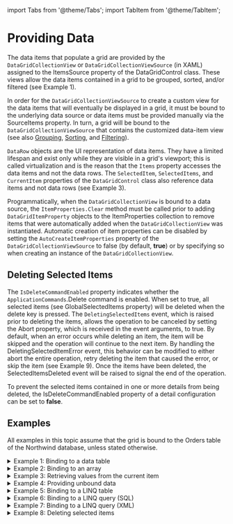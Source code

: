 import Tabs from '@theme/Tabs';
import TabItem from '@theme/TabItem';

# Providing Data

The data items that populate a grid are provided by the `DataGridCollectionView` or `DataGridCollectionViewSource` (in XAML) assigned to the ItemsSource property of the DataGridControl class. These views allow the data items contained in a grid to be grouped, sorted, and/or filtered (see Example 1).  

In order for the `DataGridCollectionViewSource` to create a custom view for the data items that will eventually be displayed in a grid, it must be bound to the underlying data source or data items must be provided manually via the SourceItems property. In turn, a grid will be bound to the `DataGridCollectionViewSource` that contains the customized data-item view (see also [Grouping](/datagrid/fundamentals/grouping/overview), [Sorting](/datagrid/fundamentals/sorting), and [Filtering](/datagrid/fundamentals/filtering/overview)).

`DataRow` objects are the UI representation of data items. They have a limited lifespan and exist only while they are visible in a grid's viewport; this is called virtualization and is the reason that the `Items` property accesses the data items and not the data rows. The `SelectedItem`, `SelectedItems`, and `CurrentItem` properties of the `DataGridControl` class also reference data items and not data rows (see Example 3).

Programmatically, when the `DataGridCollectionView` is bound to a data source, the `ItemProperties.Clear` method must be called prior to adding `DataGridItemProperty` objects to the ItemProperties collection to remove items that were automatically added when the `DataGridCollectionView` was instantiated. Automatic creation of item properties can be disabled by setting the `AutoCreateItemProperties` property of the `DataGridCollectionViewSource` to false (by default, **true**) or by specifying so when creating an instance of the `DataGridCollectionView`.

## Deleting Selected Items
The `IsDeleteCommandEnabled` property indicates whether the `ApplicationCommands`.Delete command is enabled. When set to true, all selected items (see GlobalSelectedItems property) will be deleted when the delete key is pressed. The `DeletingSelectedItems` event, which is raised prior to deleting the items, allows the operation to be canceled by setting the Abort property, which is received in the event arguments, to true. By default, when an error occurs while deleting an item, the item will be skipped and the operation will continue to the next item. By handling the DeletingSelectedItemError event, this behavior can be modified to either abort the entire operation, retry deleting the item that caused the error, or skip the item (see Example 9). Once the items have been deleted, the SelectedItemsDeleted event will be raised to signal the end of the operation.

To prevent the selected items contained in one or more details from being deleted, the IsDeleteCommandEnabled property of a detail configuration can be set to **false**.

## Examples 
All examples in this topic assume that the grid is bound to the Orders table of the Northwind database, unless stated otherwise.

<details>

  <summary>Example 1: Binding to a data table</summary>

  This first code example demonstrates how to create a connection to the Access version of the Northwind database and create a property named "*Orders*" to which the grid will be bound. The code should be placed in the** App.xaml.cs** file.

  <Tabs>
    <TabItem value="csharp" label="C#" default>

      ```csharp
      public partial class App : Application
        {
          public DataSet Data
          {
            get; set;
          }
          public DataTable Orders
          {
            get; set;
          }
          protected override void OnStartup( StartupEventArgs e )
          {
            // Set the licence key
            Xceed.Wpf.DataGrid.Licenser.LicenseKey = "Enter your license key here";
            Data = Xceed.Wpf.DataGrid.Samples.SampleData.DataProvider.GetNorthwindDataSet();
            Orders = Data.Tables[ "Orders" ];
            base.OnStartup( e );
          }
        }
      ```
    </TabItem>
    <TabItem value="vbnet" label="VB.NET">

      ```vbnet
      Public Partial Class App
          Inherits Application
          Public Property Data As DataSet
          Public Property Orders As DataTable
          Protected Overrides Sub OnStartup(ByVal e As StartupEventArgs)
              ' Set the licence key
              Xceed.Wpf.DataGrid.Licenser.LicenseKey = "Enter your license key here"
              Data = Xceed.Wpf.DataGrid.Samples.SampleData.DataProvider.GetNorthwindDataSet()
              Orders = Data.Tables("Orders")
              MyBase.OnStartup(e)
          End Sub
      End Class
      ```
    </TabItem>    
  </Tabs>

  The next example demonstrates how to bind a grid to the *Orders* table, which is retrieved through the **Orders** property implemented in the code above.

  ```xaml
  <Grid xmlns:xcdg="http://schemas.xceed.com/wpf/xaml/datagrid">
      <Grid.Resources>      
      <xcdg:DataGridCollectionViewSource x:Key="cvs_orders"
                                      Source="{Binding Source={x:Static Application.Current},
                                                          Path=Orders}"/>
      </Grid.Resources>
      <xcdg:DataGridControl x:Name="OrdersGrid"
                            ItemsSource="{Binding Source={StaticResource cvs_orders}}"/>
  </Grid>
  ```

</details>

<details>

  <summary>Example 2: Binding to an array</summary>

  The following example demonstrates how to bind a grid to an array defined in the resources of the containing grid.

  <Tabs>
  <TabItem value="xaml" label="XAML" default>

      ```xml
      <Grid xmlns:s="clr-namespace:System;assembly=mscorlib"
            xmlns:xcdg="http://schemas.xceed.com/wpf/xaml/datagrid">                     
        <Grid.Resources>
        <x:Array x:Key="data_list" Type="{x:Type s:String}">
          <s:String>Sunday</s:String>
          <s:String>Monday</s:String>
          <s:String>Tuesday</s:String>
          <s:String>Wednesday</s:String>
          <s:String>Thursday</s:String>
          <s:String>Friday</s:String>
          <s:String>Saturday</s:String>
        </x:Array>
        </Grid.Resources>
        <xcdg:DataGridControl x:Name="OrdersGrid"
                              ItemsSource="{StaticResource data_list}"/>
      </Grid>
      ```
    </TabItem>
    <TabItem value="csharp" label="C#">

      ```csharp
      string[] data = new string[ 7 ];
      data[ 0 ] = "Sunday";
      data[ 1 ] = "Monday";
      data[ 2 ] = "Tuesday";
      data[ 3 ] = "Wednesday";
      data[ 4 ] = "Thursday";
      data[ 5 ] = "Friday";
      data[ 6 ] = "Saturday";
      dataGridControl.ItemsSource = data;
      ```
    </TabItem>
    <TabItem value="vbnet" label="VB.NET">

      ```vbnet
      Dim data() As New String( 6 )
      data( 0 ) = "Sunday"
      data( 1 ) = "Monday"
      data( 2 ) = "Tuesday"
      data( 3 ) = "Wednesday"
      data( 4 ) = "Thursday"
      data( 5 ) = "Friday"
      data( 6 ) = "Saturday"
      dataGridControl.ItemsSource = data
      ```
    </TabItem>    
  </Tabs>

</details>

<details>

  <summary>Example 3: Retrieving values from the current item</summary>

  The following example demonstrates how to retrieve the value of the Ship*Country and *ShipCity* properties of the current item and display them in `TextBlocks` located above the grid. Note that an item in a grid must be current in order for the information to be displayed.

  <Tabs>
  <TabItem value="xaml" label="XAML" default>

      ```xml
      <Grid xmlns:xcdg="http://schemas.xceed.com/wpf/xaml/datagrid">
        <Grid.Resources>
          <xcdg:DataGridCollectionViewSource x:Key="cvs_orders"
                                          Source="{Binding Source={x:Static Application.Current},
                                                            Path=Orders}"/>
        </Grid.Resources>
        <DockPanel>   
            <StackPanel Orientation="Horizontal" DockPanel.Dock="Top">
              <TextBlock Text="{Binding ElementName=OrdersGrid, Path=CurrentItem[ShipCountry]}"/>
              <TextBlock Text=" - "/> 
              <TextBlock Text="{Binding ElementName=OrdersGrid, Path=CurrentItem[ShipCity]}"/>
            </StackPanel>    
            <xcdg:DataGridControl x:Name="OrdersGrid"
                                  ItemsSource="{Binding Source={StaticResource cvs_orders}}"
                                  DockPanel.Dock="Bottom">
            </xcdg:DataGridControl>
        </DockPanel>
      </Grid>
      ```
    </TabItem>
  </Tabs>
  
</details>

<details>

  <summary>Example 4: Providing unbound data</summary>

  The following example demonstrates how to add *Person* data to a custom `ObservableCollection` of *Person* objects. 

  <Tabs>
  <TabItem value="xaml" label="XAML" default>

      ```xml
      <Grid xmlns:xcdg="http://schemas.xceed.com/wpf/xaml/datagrid"
            xmlns:local="clr-namespace:Xceed.Wpf.Documentation"
            xmlns:scm="clr-namespace:System.ComponentModel;assembly=WindowsBase">
        <Grid.Resources>
        <local:PersonObservableCollection x:Key="personData">
          <local:Person FirstName="Jenny"
                        LastName="Beland"
                        Occupation="Writer"/>
          <local:Person FirstName="Francois"
                        LastName="Carignan"
                        Occupation="Developer"/>
          <local:Person FirstName="Pascal"
                        LastName="Bourque"
                        Occupation="Developer"/>
          <local:Person FirstName="Michel"
                        LastName="Fortin"
                        Occupation="Developer"/>
          <local:Person FirstName="Marc"
                        LastName="Laroche"
                        Occupation="Developer"/>
          <local:Person FirstName="Pierre-Luc"
                        LastName="Ledoux"
                        Occupation="Developer"/>
          <local:Person FirstName="Mathieu"
                        LastName="Drimonakos"
                        Occupation="TechnicalSupport"/>
          <local:Person FirstName="Catherine"
                        LastName="Sauzede"
                        Occupation="Infograph"/>
        </local:PersonObservableCollection>
        <xcdg:DataGridCollectionViewSource x:Key="cvs_person"
                                            ItemType="{x:Type local:Person}"
                                            Source="{StaticResource personData}">
            <xcdg:DataGridCollectionViewSource.GroupDescriptions>
              <xcdg:DataGridGroupDescription PropertyName="Occupation"/>
            </xcdg:DataGridCollectionViewSource.GroupDescriptions>
            <xcdg:DataGridCollectionViewSource.SortDescriptions>
              <scm:SortDescription PropertyName="Occupation"
                                    Direction="Ascending"/>
            </xcdg:DataGridCollectionViewSource.SortDescriptions>
          </xcdg:DataGridCollectionViewSource>
        </Grid.Resources>
      <xcdg:DataGridControl x:Name="PersonGrid"
                            ItemsSource="{Binding Source={StaticResource cvs_person}}"/>
      </Grid>
      ```
    </TabItem>
    <TabItem value="csharp" label="C#">

      ```csharp
      ObservableCollection<Person> people = new ObservableCollection<Person>();
      people.Add( new Person( "Jenny", "Beland" ) );
      people.Add( new Person( "Francois", "Carignan" ) );
      people.Add( new Person( "Jacques", "Bourque" ) );
      people.Add( new Person( "Pascal", "Bourque" ) );
      people.Add( new Person( "Marc", "Laroche" ) );
      people.Add( new Person( "Pierre-Luc", "Ledoux" ) );
      people.Add( new Person( "Catherine", "Sauzede" ) );
      people.Add( new Person( "Christian", "Nadeau" ) );
      DataGridCollectionView collectionView = new DataGridCollectionView( people, typeof( Person ) );
      dataGridControl.ItemsSource = collectionView;
      ```
    </TabItem>
    <TabItem value="vbnet" label="VB.NET">

      ```vbnet
      Dim people As New ObservableCollection( Of Person )()
      people.Add( New Person( "Jenny", "Beland" ) )
      people.Add( New Person( "Francois", "Carignan" ) )
      people.Add( New Person( "Jacques", "Bourque" ) )
      people.Add( New Person( "Pascal", "Bourque" ) )
      people.Add( New Person( "Marc", "Laroche" ) )
      people.Add( New Person( "Pierre-Luc", "Ledoux" ) )
      people.Add( New Person( "Catherine", "Sauzede" ) )
      people.Add( New Person( "Christian", "Nadeau" ) )
      Dim collectionView As New DataGridCollectionView( people, GetType( Person ) )
      dataGridControl.ItemsSource = collectionView
      ```
    </TabItem>    
  </Tabs>

</details>

<details>

  <summary>Example 5: Binding to a LINQ table</summary>

  The following example demonstrates how to bind a grid to a LINQ table and submit any modifications made to the data items using the SubmitChanges method. 

  This example assumes that a new **LINQ to SQL Classes** item named Northwind.dbml has been added to the project and that it contains the *Orders*, *Customers*, and *Shippers* tables. The Northwind.designer.cs that is created at the same time represents the NorthwindDataContext and should automatically contain all the relevant members. It also assumes that a property named LinqDataContext that returns a new instance of the NorthwindDataContext exists in the **App.xaml.cs** code-behind file.

  For more information on LINQ, refer to The LINQ Project Web site.

  <Tabs>
  <TabItem value="xaml" label="XAML" default>

      ```xml
        <Grid xmlns:xcdg="http://schemas.xceed.com/wpf/xaml/datagrid"
              xmlns:local="clr-namespace:Xceed.Wpf.Documentation">
          <Grid.Resources>
            <xcdg:DataGridCollectionViewSource x:Key="cvs_orders"
                                              Source="{Binding Source={x:Static Application.Current},
                                                                Path=LinqDataContext.Orders}"/>
            <DataTemplate DataType="{x:Type local:Shipper}">
              <TextBlock Text="{Binding CompanyName}"/>
            </DataTemplate>
            <DataTemplate DataType="{x:Type local:Customer}">
              <TextBlock Text="{Binding CompanyName}"/>
            </DataTemplate>
            <DataTemplate DataType="{x:Type local:Employee}">
              <StackPanel Orientation="Horizontal">
                <TextBlock Text="{Binding FirstName}"/>
                <TextBlock Text=" " />
                <TextBlock Text="{Binding LastName}"/>
              </StackPanel>
            </DataTemplate>
            <xcdg:CellEditor x:Key="employeeEditor">
              <xcdg:CellEditor.EditTemplate>
                <DataTemplate>
                  <ComboBox ItemsSource="{Binding Source={x:Static Application.Current}, 
                                                  Path=LinqDataContext.Employees}"
                            SelectedItem="{xcdg:CellEditorBinding}"/>
                </DataTemplate>
              </xcdg:CellEditor.EditTemplate>
            </xcdg:CellEditor>
            <xcdg:CellEditor x:Key="customerEditor">
              <xcdg:CellEditor.EditTemplate>
                <DataTemplate>
                  <ComboBox ItemsSource="{Binding Source={x:Static Application.Current},
                                                  Path=LinqDataContext.Customers}"
                            SelectedItem="{xcdg:CellEditorBinding}"/>
                </DataTemplate>
              </xcdg:CellEditor.EditTemplate>
            </xcdg:CellEditor>
            <xcdg:CellEditor x:Key="shipperEditor">
              <xcdg:CellEditor.EditTemplate>
                <DataTemplate>
                  <ComboBox ItemsSource="{Binding Source={x:Static Application.Current}, Path=LinqDataContext.Shippers}"
                            SelectedItem="{xcdg:CellEditorBinding}"/>
                </DataTemplate>
              </xcdg:CellEditor.EditTemplate>
            </xcdg:CellEditor>
          </Grid.Resources>
          <DockPanel>
            <Button Content="Save Modifications"
                    Click="SaveModifications"
                    DockPanel.Dock="Top" />
            <xcdg:DataGridControl x:Name="OrdersGrid"
                                  ItemsSource="{Binding Source={StaticResource cvs_orders}}">
              <xcdg:DataGridControl.Columns>
                <xcdg:Column FieldName="OrderID"
                            Visible="False"/>
                <xcdg:Column FieldName="EmployeeID"
                            Visible="False"/>
                <xcdg:Column FieldName="Employee"
                            CellEditor="{StaticResource employeeEditor}"/>
                <xcdg:Column FieldName="CustomerID"
                            Visible="False"/>
                <xcdg:Column FieldName="Customer"
                            CellEditor="{StaticResource customerEditor}"
                            Title="Company Name"/>
                <xcdg:Column FieldName="ShipVia"
                            Visible="False"/>
                <xcdg:Column FieldName="Shipper"
                            CellEditor="{StaticResource shipperEditor}"/>
              </xcdg:DataGridControl.Columns>
              <xcdg:DataGridControl.View>
                <xcdg:TableView>
                  <xcdg:TableView.FixedFooters>
                    <DataTemplate>
                      <xcdg:InsertionRow/>
                    </DataTemplate>
                  </xcdg:TableView.FixedFooters>
                </xcdg:TableView>
              </xcdg:DataGridControl.View>
            </xcdg:DataGridControl>
          </DockPanel>
        </Grid>
      ```
    </TabItem>
    <TabItem value="csharp" label="C#">

      ```csharp
      private void SaveModifications( object sender, RoutedEventArgs e )
      {     
      App.LinqDataContext.SubmitChanges();
      }
      ```
    </TabItem>
    <TabItem value="vbnet" label="VB.NET">

      ```vbnet
      Private Sub SaveModifications( sender As Object, e As RoutedEventArgs )
        App.LinqDataContext.SubmitChanges()
      End Sub
      ```
    </TabItem>    
  </Tabs>

</details>

<details>

  <summary>Example 6: Binding to a LINQ query (SQL)</summary>

  The following example demonstrates how to bind a grid to an **SQL LINQ** query and submit any modifications made to the data items using the `SubmitChanges` method. 

  :::tip
  Although existing data items can be modified and the changes committed, it is not possible to insert new data items.
  :::

  This example assumes that a new LINQ to SQL Classes item named Northwind.dbml has been added to the project and that it contains the Orders, Customers, and Shippers tables. The Northwind.designer.cs that is created at the same time represents the NorthwindDataContext and should automatically contain all the relevant members. It also assumes that a property named OrdersQuery that returns a new new query based on the value selected in the combo box.

  The Window1 class implements `INotifyPropertyChanged` so that the `DataGridCollectionViewSource` can be notified when the query changes in order to refresh its content.

  For more information on LINQ, refer to The [LINQ Project Web site](http://msdn2.microsoft.com/en-us/netframework/aa904594.aspx).

  <Tabs>
  <TabItem value="xaml" label="XAML" default>

      ```xml
      <Grid xmlns:xcdg="http://schemas.xceed.com/wpf/xaml/datagrid"
            xmlns:local="clr-namespace:Xceed.Wpf.Documentation">
        <Grid.Resources>
          <xcdg:DataGridCollectionViewSource x:Key="cvs_orders"
                                            Source="{Binding RelativeSource={RelativeSource AncestorType={x:Type Window}},
                                                            Path=OrdersQuery}">
            <xcdg:DataGridCollectionViewSource.GroupDescriptions>
              <xcdg:DataGridGroupDescription PropertyName="Shipper"/>
            </xcdg:DataGridCollectionViewSource.GroupDescriptions>
          </xcdg:DataGridCollectionViewSource>
          <DataTemplate DataType="{x:Type local:Shipper}">
            <TextBlock Text="{Binding CompanyName}"/>
          </DataTemplate>
          <DataTemplate DataType="{x:Type local:Customer}">
            <TextBlock Text="{Binding CompanyName}"/>
          </DataTemplate>
          <DataTemplate DataType="{x:Type local:Employee}">
            <StackPanel Orientation="Horizontal">
              <TextBlock Text="{Binding FirstName}"/>
              <TextBlock Text=" " />
              <TextBlock Text="{Binding LastName}"/>
            </StackPanel>
          </DataTemplate>       
        </Grid.Resources>
        <DockPanel>
          <StackPanel Orientation="Horizontal"
                      DockPanel.Dock="Top">
            <Button Content="Save Modifications"
                    Click="SaveModifications"/>
            <ComboBox x:Name="ShipperCombo"
                      ItemsSource="{Binding Source={x:Static Application.Current}, Path=LinqDataContext.Shippers}"
                      SelectionChanged="ShipperSelectionChanged"/>
          </StackPanel>
          <xcdg:DataGridControl x:Name="OrdersGrid"
                                ItemsSource="{Binding Source={StaticResource cvs_orders}}">
            <xcdg:DataGridControl.Columns>
              <xcdg:Column FieldName="Shipper"
                          VisiblePosition="0"/>
              <xcdg:Column FieldName="OrderID"
                          Visible="False"/>
              <xcdg:Column FieldName="EmployeeID"
                          Visible="False"/>
              <xcdg:Column FieldName="CustomerID"
                          Visible="False"/>
              <xcdg:Column FieldName="Customer"
                          Title="Company Name"/>
              <xcdg:Column FieldName="ShipVia"
                          Visible="False"/>
            </xcdg:DataGridControl.Columns>
          </xcdg:DataGridControl>
        </DockPanel>
      </Grid>
      ```
    </TabItem>
    <TabItem value="csharp" label="C#">

      ```csharp
        namespace Xceed.Wpf.Documentation
        {
        public partial class Window1 : Window, INotifyPropertyChanged
        {
          public Window1()
          {
            InitializeComponent();    
          }
          private IEnumerable m_query = null;
          public IEnumerable OrdersQuery
          {
            get
            {
              if( m_query == null )
              {
                m_query = from orders in App.LinqDataContext.Orders
                          select orders;
              }
              return m_query;
            }
            set
            {
              m_query = value;
              this.OnPropertyChanged( new PropertyChangedEventArgs( "OrdersQuery" ) );
            }
          }
          private void ShipperSelectionChanged( object sender, SelectionChangedEventArgs e )
          {
            this.OrdersQuery = from orders in App.LinqDataContext.Orders
                        where orders.Shipper.CompanyName == ( ( Shipper )this.ShipperCombo.SelectedValue ).CompanyName
                        select orders;
          }
          private void SaveModifications( object sender, RoutedEventArgs e )
          {    
            App.LinqDataContext.SubmitChanges();
          }
          public event PropertyChangedEventHandler PropertyChanged;
          private void OnPropertyChanged( PropertyChangedEventArgs e )
          {
            if( this.PropertyChanged == null )
              return;
            this.PropertyChanged( this, e );
          }
        }
        }
      ```
    </TabItem>
    <TabItem value="vbnet" label="VB.NET">

      ```vbnet
        Namespace Xceed.Wpf.Documentation
        Public Partial Class Window1
            Inherits Window
            Implements INotifyPropertyChanged
            Public Sub New()
              InitializeComponent()
            End Sub
            Private m_query As IEnumerable = Nothing
            Public Property OrdersQuery() As IEnumerable
              Get
                If m_query Is Nothing Then
                  m_query = From orders In App.LinqDataContext.Orders _
                            Select orders
                End If
                Return m_query
              End Get
              Set
                m_query = Value
                Me.OnPropertyChanged(New PropertyChangedEventArgs("OrdersQuery"))
              End Set
            End Property
            Private Sub ShipperSelectionChanged(ByVal sender As Object, ByVal e As SelectionChangedEventArgs)
              Me.OrdersQuey = From orders In App.LinqDataContext.Orders _
                        Where orders.Shipper.CompanyName = CTYpe( Me.ShipperCombo.SelectedValue, Shipper).CompanyName _
                        Select orders
            End Sub
            Private Sub SaveModifications(ByVal sender As Object, ByVal e As RoutedEventArgs)
              App.LinqDataContext.SubmitChanges()
            End Sub
            Public Event PropertyChanged As PropertyChangedEventHandler Implements INotifyPropertyChanged.PropertyChanged
            Private Sub OnPropertyChanged(ByVal e As PropertyChangedEventArgs)
              If Me.PropertyChangedEvent Is Nothing Then
                Return
              End If
              RaiseEvent PropertyChanged(Me, e)
            End Sub
          End Class
        End Namespace
      ```
    </TabItem>    
  </Tabs>

</details>

<details>

  <summary>Example 7: Binding to a LINQ query (XML)</summary>

  The following example demonstrates how to bind a grid to an XML query on an **XDocument** that loads the XML version of the *Orders* table of the Northwind database.

  :::tip
  The content of the resulting grid will not be editable.
  :::


  <Tabs>
  <TabItem value="xaml" label="XAML" default>

      ```xml
      <Grid xmlns:xcdg="http://schemas.xceed.com/wpf/xaml/datagrid">
        <Grid.Resources>
          <xcdg:DataGridCollectionViewSource x:Key="cvs_orders"
                          Source="{Binding RelativeSource={RelativeSource AncestorType={x:Type Window}},
                                          Path=XmlData}"/>
        </Grid.Resources>
      
        <xcdg:DataGridControl x:Name="OrdersGrid"
                            ItemsSource="{Binding Source={StaticResource cvs_orders}}"/>
      </Grid>
      ```
    </TabItem>
    <TabItem value="csharp" label="C#">

      ```csharp
        public IEnumerable XmlData
        {
          get
          {
            XDocument document = App.NorthwindDocument;
            IEnumerable data = from order in document.Element( "dataroot" ).Descendants( "Orders" )
                                select new
                                {
                                  ShipCountry = order.Element( "ShipCountry" ).Value,
                                  ShipCity = order.Element( "ShipCity" ).Value,
                                  ShipAddress = order.Element( "ShipAddress" ).Value,
                                  ShipName = order.Element( "ShipName" ).Value,
                                  ShipVia = order.Element( "ShipVia" ).Value,
                                  Freight = order.Element( "Freight" ).Value
                                };
            return data;
          }
        }
      ```
    </TabItem>
    <TabItem value="vbnet" label="VB.NET">

      ```vbnet
        Public ReadOnly Property XmlData() As IEnumerable
          Get
            Dim document As XDocument = App.NorthwindDocument
            Dim data As IEnumerable = From order In document.Element("dataroot").Descendants("Orders") _
                                      Select New With {.ShipCountry = order.Element("ShipCountry").Value, _
                                        .ShipCity = order.Element("ShipCity").Value, _
                                        .ShipAddress = order.Element("ShipAddress").Value, _
                                        .ShipName = order.Element("ShipName").Value, _
                                        .Freight = order.Element("Freight").Value}
            Return data
          End Get
        End Property
      ```
    </TabItem>    
  </Tabs>

</details>

<details>

  <summary>Example 8: Deleting selected items</summary>

  The following example demonstrates how to delete the selected items and handle the `DeletingSelectedItemError` and `DeletingSelectedItems` events.

  <Tabs>
  <TabItem value="xaml" label="XAML" default>

      ```xml
      <Grid xmlns:xcdg="http://schemas.xceed.com/wpf/xaml/datagrid">
        <Grid.Resources>
          <xcdg:DataGridCollectionViewSource x:Key="cvs_orders"
                                              Source="{Binding Source={x:Static Application.Current}, Path=Orders}" />      
        </Grid.Resources>
        <xcdg:DataGridControl x:Name="OrdersGrid"
                              ItemsSource="{Binding Source={StaticResource cvs_orders}}"
                              IsDeleteCommandEnabled="True"
                              DeletingSelectedItemError="OrdersGrid_DeletingSelectedItemError"
                              DeletingSelectedItems="OrdersGrid_DeletingSelectedItems"/>       
      </Grid>
      ```
    </TabItem>
    <TabItem value="csharp" label="C#">

      ```csharp
        private void OrdersGrid_DeletingSelectedItemError( object sender, DeletingSelectedItemErrorRoutedEventArgs e )
        {    
          MessageBoxResult result = System.Windows.MessageBox.Show( "The following error occurred while attempting to delete an item: " +
                                                    e.Exception.Message + " Do you want to attempt to continue?", "Error", MessageBoxButton.YesNoCancel );
          // If "No", the item would be skipped. Since "Skip" is the default action,
          // there is no need to verify it.
          if( result == MessageBoxResult.Yes )
          {
            if( this.OrdersGrid.IsBeingEdited )
            {
              try
              {
                this.OrdersGrid.CancelEdit();
                e.Action = DeletingSelectedItemErrorAction.Retry;
              }
              catch
              {
                e.Action = DeletingSelectedItemErrorAction.Skip;
              }        
            }
          }
          if( result == MessageBoxResult.Cancel )
          {
            e.Action = DeletingSelectedItemErrorAction.Abort;
          }
        }
        private void OrdersGrid_DeletingSelectedItems( object sender, CancelRoutedEventArgs e )
        {
          MessageBoxResult result = System.Windows.MessageBox.Show( "Are you certain you want to delete the selected rows?", "Confirm Delete", MessageBoxButton.YesNo );
          if( result == MessageBoxResult.No )
          {
            e.Cancel = true;
          }     
        }
      ```
    </TabItem>
    <TabItem value="vbnet" label="VB.NET">

      ```vbnet
      Private Sub OrdersGrid_DeletingSelectedItemError( ByVal sender As Object, ByVal e As DeletingSelectedItemErrorRoutedEventArgs )
        Dim result As MessageBoxResult = System.Windows.MessageBox.Show( "The following error occurred while attempting to delete an item: " & _
                                                  e.Exception.Message & " Do you want to attempt to continue?", "Error", MessageBoxButton.YesNoCancel )
        ' If "No", the item would be skipped. Since "Skip" is the default action,
        ' there is no need to verify it.
        If result = MessageBoxResult.Yes Then
          If Me.OrdersGrid.IsBeingEdited Then
            Try
              Me.OrdersGrid.CancelEdit()
              e.Action = DeletingSelectedItemErrorAction.Retry
            Catch
              e.Action = DeletingSelectedItemErrorAction.Skip
            End Try
          End If
        End If
        If result = MessageBoxResult.Cancel Then
          e.Action = DeletingSelectedItemErrorAction.Abort
        End If
      End Sub
      Private Sub OrdersGrid_DeletingSelectedItems( ByVal sender As Object, ByVal e As CancelRoutedEventArgs )
        Dim result As MessageBoxResult = System.Windows.MessageBox.Show( "Are you certain you want to delete the selected rows?", _
                                                                      "Confirm Delete", MessageBoxButton.YesNo )
        If result = MessageBoxResult.No Then
          e.Cancel = True
        End If
      End Sub
      ```
    </TabItem>    
  </Tabs>

</details>